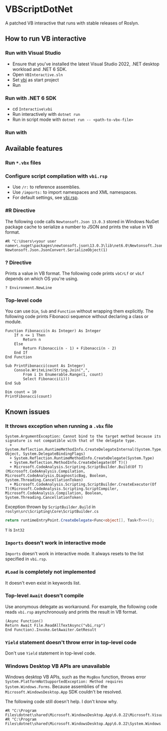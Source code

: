 # VBScriptDotNet
A patched VB interactive that runs with stable releases of Roslyn.

## How to run VB interactive
### Run with Visual Studio
- Ensure that you've installed the latest Visual Studio 2022, .NET desktop workload and .NET 6 SDK.
- Open `VBInteractive.sln`
- Set [vbi](Interactive\vbi\vbi.vbproj) as start project
- Run

### Run with .NET 6 SDK
- cd `Interactive\vbi`
- Run interactively with `dotnet run`
- Run in script mode with `dotnet run -- <path-to-vbx-file>`

### Run with 

## Available features
### Run `*.vbx` files


### Configure script compilation with `vbi.rsp`
- Use `/r:` to reference assemblies.
- Use `/imports:` to import namespaces and XML namespaces.
- For default settings, see [vbi.rsp](Interactive\vbi\vbi.coreclr.rsp).

### #R Directive
The following code calls `Newtonsoft.Json 13.0.3` stored in Windows NuGet package cache to serialize a number to JSON and prints the value in VB format.
```vbnet
#R "C:\Users\<your user name>\.nuget\packages\newtonsoft.json\13.0.3\lib\net6.0\Newtonsoft.Json.dll"
Newtonsoft.Json.JsonConvert.SerializeObject(1)
```

### ? Directive
Prints a value in VB format.
The following code prints `vbCrLf` or `vbLf` depends on which OS you're using.
```vbnet
? Environment.NewLine
```

### Top-level code
You can use `Dim`, `Sub` and `Function` without wrapping them explicitly.
The following code prints Fibonacci sequence without declaring a class or module.
```vbnet
Function Fibonacci(n As Integer) As Integer
    If n <= 1 Then
        Return n
    Else
        Return Fibonacci(n - 1) + Fibonacci(n - 2)
    End If
End Function

Sub PrintFibonacci(count As Integer)
    Console.WriteLine(String.Join(",",
        From i In Enumerable.Range(1, count)
        Select Fibonacci(i)))
End Sub

Dim count = 10
PrintFibonacci(count)
```

## Known issues
### It throws exception when running a `.vbx` file
```console
System.ArgumentException: Cannot bind to the target method because its signature is not compatible with that of the delegate type.
  + System.Reflection.RuntimeMethodInfo.CreateDelegateInternal(System.Type, Object, System.DelegateBindingFlags)
  + System.Reflection.RuntimeMethodInfo.CreateDelegate(System.Type)
  + System.Reflection.MethodInfo.CreateDelegate(Of T)()
  + Microsoft.CodeAnalysis.Scripting.ScriptBuilder.Build(Of T)(Microsoft.CodeAnalysis.Compilation, Microsoft.CodeAnalysis.DiagnosticBag, Boolean, System.Threading.CancellationToken)
  + Microsoft.CodeAnalysis.Scripting.ScriptBuilder.CreateExecutor(Of T)(Microsoft.CodeAnalysis.Scripting.ScriptCompiler, Microsoft.CodeAnalysis.Compilation, Boolean, System.Threading.CancellationToken)
```

Exception thrown by `ScriptBuilder.Build` in `roslyn\src\Scripting\Core\ScriptBuilder.cs`
```csharp
return runtimeEntryPoint.CreateDelegate<Func<object[], Task<T>>>();
```

`T` is `Int32`

### `Imports` doesn't work in interactive mode
`Imports` doesn't work in interactive mode. It always resets to the list specified in `vbi.rsp`.

### `#Load` is completely not implemented
It doesn't even exist in keywords list.

### Top-level `Await` doesn't compile
Use anonymous delegate as workaround. For example, the following code reads `vbi.rsp` asynchronously and prints the result in VB format.
```vbnet
(Async Function()
Return Await File.ReadAllTextAsync("vbi.rsp")
End Function).Invoke.GetAwaiter.GetResult
```

### `Yield` statement doesn't throw error in top-level code
Don't use `Yield` statement in top-level code. 

### Windows Desktop VB APIs are unavailable
Windows desktop VB APIs, such as the `MsgBox` function, throws error `System.PlatformNotSupportedException: Method requires System.Windows.Forms`.
Because assemblies of the `Microsoft.WindowsDesktop.App` SDK couldn't be resolved.

The following code still doesn't help. I don't know why.
```vbnet
#R "C:\Program Files\dotnet\shared\Microsoft.WindowsDesktop.App\6.0.22\Microsoft.VisualBasic.Forms.dll"
#R "C:\Program Files\dotnet\shared\Microsoft.WindowsDesktop.App\6.0.22\System.Windows.Forms.dll"
```
